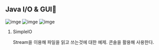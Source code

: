 ## Java I/O & GUI:green_book:

![imge](https://img.shields.io/badge/ProjectType-Lecture-green)  ![imge](https://img.shields.io/badge/Language-Java-yellow)  ![imge](https://img.shields.io/badge/Tools-Eclipse-blue)

1. SimpleIO

   Stream을 이용해 파일을 읽고 쓰는것에 대한 예제. 콘솔을 활용해 사용한다.

